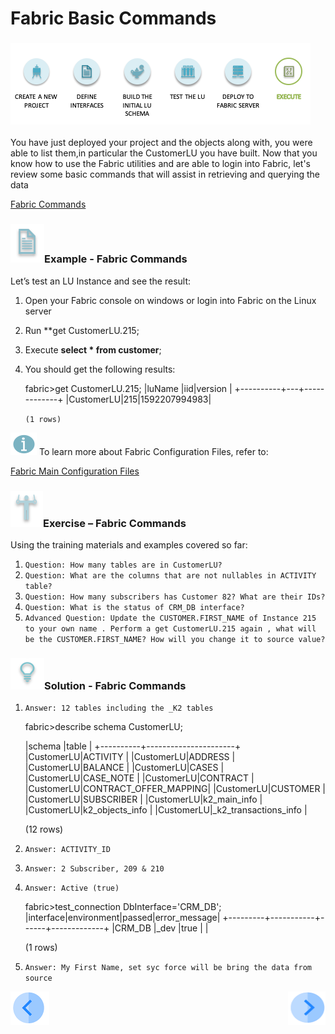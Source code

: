 # Fabric Basic Commands

### ![](/academy/Training_Level_1/04_fabric_runtime/images/fabric_execute_04.png)

You have just deployed your project and  the objects along with, you were able to list them,in particular the CustomerLU you have built. Now that you know how to use the Fabric utilities and are able to login into Fabric, let's review some basic commands that will assist in retrieving and querying  the data

[Fabric Commands](/articles/02_fabric_architecture/04_fabric_commands.md)



### ![](/academy/Training_Level_1/03_fabric_basic_LU/images/example.png)Example - Fabric Commands

Let’s test an LU Instance and see the result:

1. Open your Fabric console on  windows or login into Fabric on the Linux server

2. Run **get CustomerLU.215;

3. Execute **select * from customer**;

4. You should get the following results:

   fabric>get CustomerLU.215;
   |luName    |iid|version      |
   +----------+---+-------------+
   |CustomerLU|215|1592207994983|

   `(1 rows)`



![](/academy/Training_Level_1/03_fabric_basic_LU/images/information.png) To learn more about Fabric Configuration Files, refer to: 

[Fabric Main Configuration Files](/articles/02_fabric_architecture/05_fabric_main_configuration_files.md)



### ![](/academy/Training_Level_1/03_fabric_basic_LU/images/Exercise.png)Exercise – Fabric Commands

Using the training materials and examples covered so far:

1. `Question: How many tables are in CustomerLU?`
2. `Question: What are the columns that are not nullables in ACTIVITY table?`
3. `Question: How many subscribers has Customer 82? What are their IDs?`
4. `Question: What is the status of CRM_DB interface?`
5. `Advanced Question: Update the CUSTOMER.FIRST_NAME of Instance 215 to your own name . Perform a get CustomerLU.215 again , what will be the CUSTOMER.FIRST_NAME? How will you change it to source value?`

### ![](/academy/Training_Level_1/03_fabric_basic_LU/images/Solution.png)Solution - Fabric Commands

1. `Answer: 12 tables including the _K2 tables`

   fabric>describe schema CustomerLU;

   |schema    |table                 |
   +----------+----------------------+
   |CustomerLU|ACTIVITY              |
   |CustomerLU|ADDRESS               |
   |CustomerLU|BALANCE               |
   |CustomerLU|CASES                 |
   |CustomerLU|CASE_NOTE             |
   |CustomerLU|CONTRACT              |
   |CustomerLU|CONTRACT_OFFER_MAPPING|
   |CustomerLU|CUSTOMER              |
   |CustomerLU|SUBSCRIBER            |
   |CustomerLU|k2_main_info         |
   |CustomerLU|k2_objects_info      |
   |CustomerLU|_k2_transactions_info |

   (12 rows)

2. `Answer: ACTIVITY_ID`

3. `Answer: 2 Subscriber, 209 & 210`

4. `Answer: Active (true)`

   fabric>test_connection DbInterface='CRM_DB';
   |interface|environment|passed|error_message|
   +---------+-----------+------+-------------+
   |CRM_DB   |_dev       |true  |             |

   (1 rows)

5. `Answer: My First Name, set syc force will be bring the data from source`

 [![Previous](/articles/images/Previous.png)](/academy/Training_Level_1/04_fabric_runtime/03_fabric_deployment.md)[<img align="right" width="60" height="54" src="/articles/images/Next.png">](/academy/Training_Level_1/04_fabric_runtime/04_fabric_basic_commands.md)

 


